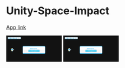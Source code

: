 # Unity-Space-Impact

[App link](https://drive.google.com/drive/u/0/folders/14S_7lyfdhDZ_XtgVFNlb0Og40Lk06FAP)

<img src="images/space%20impact%201.png" width="150"> <img src="images/space impact 1.png" width="150" > 
